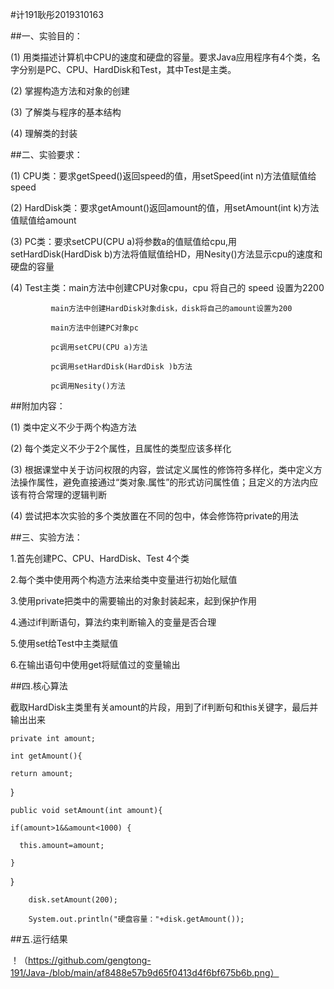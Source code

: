 #计191耿彤2019310163

##一、实验目的：

(1) 用类描述计算机中CPU的速度和硬盘的容量。要求Java应用程序有4个类，名字分别是PC、CPU、HardDisk和Test，其中Test是主类。

(2) 掌握构造方法和对象的创建

(3) 了解类与程序的基本结构

(4) 理解类的封装

##二、实验要求：

(1) CPU类：要求getSpeed()返回speed的值，用setSpeed(int n)方法值赋值给speed

(2) HardDisk类：要求getAmount()返回amount的值，用setAmount(int k)方法值赋值给amount

(3) PC类：要求setCPU(CPU a)将参数a的值赋值给cpu,用setHardDisk(HardDisk b)方法将值赋值给HD，用Nesity()方法显示cpu的速度和硬盘的容量

(4) Test主类：main方法中创建CPU对象cpu，cpu 将自己的 speed 设置为2200
            
             main方法中创建HardDisk对象disk，disk将自己的amount设置为200
             
             main方法中创建PC对象pc
             
             pc调用setCPU(CPU a)方法
             
             pc调用setHardDisk(HardDisk )b方法
             
             pc调用Nesity()方法

##附加内容：

(1) 类中定义不少于两个构造方法

(2) 每个类定义不少于2个属性，且属性的类型应该多样化

(3) 根据课堂中关于访问权限的内容，尝试定义属性的修饰符多样化，类中定义方法操作属性，避免直接通过“类对象.属性”的形式访问属性值；且定义的方法内应该有符合常理的逻辑判断

(4) 尝试把本次实验的多个类放置在不同的包中，体会修饰符private的用法

##三、实验方法：

1.首先创建PC、CPU、HardDisk、Test 4个类

2.每个类中使用两个构造方法来给类中变量进行初始化赋值

3.使用private把类中的需要输出的对象封装起来，起到保护作用

4.通过if判断语句，算法约束判断输入的变量是否合理

5.使用set给Test中主类赋值

6.在输出语句中使用get将赋值过的变量输出

##四.核心算法

截取HardDisk主类里有关amount的片段，用到了if判断句和this关键字，最后并输出出来

    private int amount;

    int getAmount(){
	
	return amount;
	
  }
  
	public void setAmount(int amount){
		
    if(amount>1&&amount<1000) {
			
      this.amount=amount;
		
    }
	
  }
  
  		disk.setAmount(200);
  
  		System.out.println("硬盘容量："+disk.getAmount());
      
##五.运行结果

！（https://github.com/gengtong-191/Java-/blob/main/af8488e57b9d65f0413d4f6bf675b6b.png）
